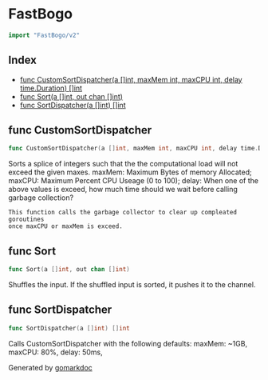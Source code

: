 <!-- Code generated by gomarkdoc. DO NOT EDIT -->

# FastBogo

```go
import "FastBogo/v2"
```

## Index

- [func CustomSortDispatcher(a []int, maxMem int, maxCPU int, delay time.Duration) []int](<#func-customsortdispatcher>)
- [func Sort(a []int, out chan []int)](<#func-sort>)
- [func SortDispatcher(a []int) []int](<#func-sortdispatcher>)


## func CustomSortDispatcher

```go
func CustomSortDispatcher(a []int, maxMem int, maxCPU int, delay time.Duration) []int
```

Sorts a splice of integers such that the the computational load will not exceed the given maxes\. maxMem: Maximum Bytes of memory Allocated; maxCPU: Maximum Percent CPU Useage \(0 to 100\); delay: When one of the above values is exceed\, how much time should we wait before calling garbage collection?

```
This function calls the garbage collector to clear up compleated goroutines
once maxCPU or maxMem is exceed.
```

## func Sort

```go
func Sort(a []int, out chan []int)
```

Shuffles the input\. If the shuffled input is sorted\, it pushes it to the channel\.

## func SortDispatcher

```go
func SortDispatcher(a []int) []int
```

Calls CustomSortDispatcher with the following defaults: maxMem: \~1GB\, maxCPU: 80%\, delay: 50ms\,



Generated by [gomarkdoc](<https://github.com/princjef/gomarkdoc>)
